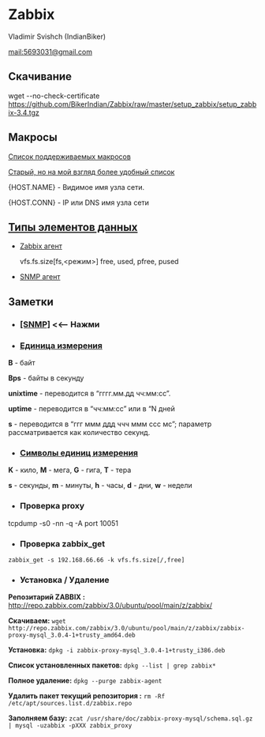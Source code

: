 # Zabbix
Vladimir Svishch (IndianBiker) 

[mail:5693031@gmail.com](mailto:5693031@gmail.com)
 

## Скачивание

wget --no-check-certificate https://github.com/BikerIndian/Zabbix/raw/master/setup_zabbix/setup_zabbix-3.4.tgz

## Макросы 
[Список поддерживаемых макросов ](https://www.zabbix.com/documentation/3.4/ru/manual/appendix/macros/supported_by_location)

[Старый, но на мой взгляд более удобный список](https://www.zabbix.com/documentation/2.4/ru/manual/appendix/macros/supported_by_location)

{HOST.NAME} - Видимое имя узла сети.

{HOST.CONN} - IP или DNS имя узла сети

## [Типы элементов данных](https://www.zabbix.com/documentation/3.4/ru/manual/config/items/itemtypes/zabbix_agent)

* [Zabbix агент](https://www.zabbix.com/documentation/3.4/ru/manual/config/items/itemtypes/zabbix_agent)

    vfs.fs.size[fs,<режим>]  free, used, pfree, pused

* [SNMP агент](https://www.zabbix.com/documentation/3.4/ru/manual/config/items/itemtypes/snmp)
    

## Заметки

* ### [[SNMP]](https://github.com/BikerIndian/Zabbix/tree/master/Examples/SNMP) <<-- Нажми
* ### [Единица измерения](https://www.zabbix.com/documentation/3.4/ru/manual/config/items/item)

**B** - байт

**Bps** - байты в секунду 

**unixtime** - переводится в “гггг.мм.дд чч:мм:сс”.

**uptime** - переводится в “чч:мм:сс” или в “N дней

**s** - переводится в “ггг ммм ддд ччч ммм ссс мс”; параметр рассматривается как количество секунд.

* ### [Символы единиц измерения](https://www.zabbix.com/documentation/3.4/ru/manual/config/triggers/suffixes)

**K** - кило, **M** - мега, **G** - гига, **T** - тера

**s** - секунды, **m** - минуты, **h** - часы, **d** - дни, **w** - недели

* ### Проверка proxy 

tcpdump -s0 -nn -q -A port 10051

* ### Проверка zabbix_get 

`zabbix_get -s 192.168.66.66 -k vfs.fs.size[/,free]`

* ### Установка /  Удаление

**Репозитарий ZABBIX :** http://repo.zabbix.com/zabbix/3.0/ubuntu/pool/main/z/zabbix/

**Скачиваем:** `wget http://repo.zabbix.com/zabbix/3.0/ubuntu/pool/main/z/zabbix/zabbix-proxy-mysql_3.0.4-1+trusty_amd64.deb`

**Установка:** `dpkg -i zabbix-proxy-mysql_3.0.4-1+trusty_i386.deb`

**Список установленных пакетов:** `dpkg --list | grep zabbix*`

**Полное удаление:** `dpkg --purge zabbix-agent`

**Удалить пакет текущий репозитория :** `rm -Rf /etc/apt/sources.list.d/zabbix.repo`

**Заполняем базу:** `zcat /usr/share/doc/zabbix-proxy-mysql/schema.sql.gz | mysql -uzabbix -pXXX zabbix_proxy`


